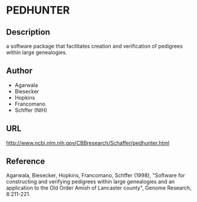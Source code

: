 # PEDHUNTER

## Description
a software package that facilitates creation and verification of pedigrees within large genealogies.

## Author
* Agarwala
* Biesecker
* Hopkins
* Francomano
* Schffer (NIH)

## URL
http://www.ncbi.nlm.nih.gov/CBBresearch/Schaffer/pedhunter.html

## Reference
Agarwala, Biesecker, Hopkins, Francomano, Schffer (1998), "Software for constructing and verifying pedigrees within large genealogies and an application to the Old Order Amish of Lancaster county", Genome Research, 8:211-221.